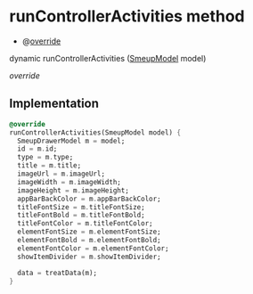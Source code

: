 


# runControllerActivities method







- @[override](https://api.flutter.dev/flutter/dart-core/override-constant.html)

dynamic runControllerActivities
([SmeupModel](../../smeup_models_widgets_smeup_model/SmeupModel-class.md) model)

_override_






## Implementation

```dart
@override
runControllerActivities(SmeupModel model) {
  SmeupDrawerModel m = model;
  id = m.id;
  type = m.type;
  title = m.title;
  imageUrl = m.imageUrl;
  imageWidth = m.imageWidth;
  imageHeight = m.imageHeight;
  appBarBackColor = m.appBarBackColor;
  titleFontSize = m.titleFontSize;
  titleFontBold = m.titleFontBold;
  titleFontColor = m.titleFontColor;
  elementFontSize = m.elementFontSize;
  elementFontBold = m.elementFontBold;
  elementFontColor = m.elementFontColor;
  showItemDivider = m.showItemDivider;

  data = treatData(m);
}
```







